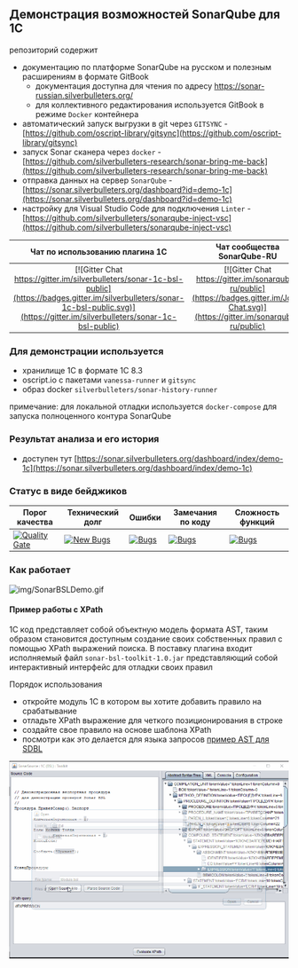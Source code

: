 ## Демонстрация возможностей SonarQube для 1С

репозиторий содержит

* документацию по платформе SonarQube на русском и полезным расширениям в формате GitBook
  * документация доступна для чтения по адресу https://sonar-russian.silverbulleters.org/
  * для коллективного редактирования используется GitBook в режиме `Docker` контейнера 
* автоматический запуск выгрузки в git через `GITSYNC` - [https://github.com/oscript-library/gitsync](https://github.com/oscript-library/gitsync)
* запуск Sonar сканера через `docker` - [https://github.com/silverbulleters-research/sonar-bring-me-back](https://github.com/silverbulleters-research/sonar-bring-me-back)
* отправка данных на сервер `SonarQube` - [https://sonar.silverbulleters.org/dashboard?id=demo-1c](https://sonar.silverbulleters.org/dashboard?id=demo-1c)
* настройку для Visual Studio Code для подключения `Linter` - [https://github.com/silverbulleters/sonarqube-inject-vsc](https://github.com/silverbulleters/sonarqube-inject-vsc)

Чат по использованию плагина 1С   | Чат сообщества SonarQube-RU |
:-------------------:|:----------------------:|
[![Gitter Chat https://gitter.im/silverbulleters/sonar-1c-bsl-public](https://badges.gitter.im/silverbulleters/sonar-1c-bsl-public.svg)](https://gitter.im/silverbulleters/sonar-1c-bsl-public)            | [![Gitter Chat https://gitter.im/sonarqube-ru/public](https://badges.gitter.im/Join-Chat.svg)](https://gitter.im/sonarqube-ru/public)           |

### Для демонстрации используется

* хранилище 1С в формате 1С 8.3
* oscript.io с пакетами `vanessa-runner` и `gitsync`
* образ docker `silverbulleters/sonar-history-runner`

примечание: для локальной отладки используется `docker-compose` для запуска полноценного контура SonarQube

### Результат анализа и его история

* доступен тут [https://sonar.silverbulleters.org/dashboard/index/demo-1c](https://sonar.silverbulleters.org/dashboard/index/demo-1c)

### Cтатус в виде бейджиков

| Порог качества | Технический долг | Ошибки | Замечания по коду | Сложность функций |
| --- | --- | --- | --- | --- |
| [![Quality Gate](https://sonar.silverbulleters.org/api/badges/gate?key=demo-1c)](https://sonar.silverbulleters.org//dashboard/index/demo-1c) | [![New Bugs](https://sonar.silverbulleters.org/api/badges/measure?key=demo-1c&metric=sqale_debt_ratio)](https://sonar.silverbulleters.org//dashboard/index/demo-1c) | [![Bugs](https://sonar.silverbulleters.org/api/badges/measure?key=demo-1c&metric=bugs)](https://sonar.silverbulleters.org//dashboard/index/demo-1c) | [![Bugs](https://sonar.silverbulleters.org/api/badges/measure?key=demo-1c&metric=code_smells)](https://sonar.silverbulleters.org//dashboard/index/demo-1c) | [![Bugs](https://sonar.silverbulleters.org/api/badges/measure?key=demo-1c&metric=function_complexity)](https://sonar.silverbulleters.org//dashboard/index/demo-1c) |

### Как работает

![img/SonarBSLDemo.gif](img/SonarBSLDemo.gif)

#### Пример работы с XPath

1С код представляет собой объектную модель формата AST, таким образом становится доступным создание своих собственных правил с помощью XPath выражений поиска. В поставку плагина входит исполняемый файл `sonar-bsl-toolkit-1.0.jar` представляющий собой интерактивный интерфейс для отладки своих правил

Порядок использования

* откройте модуль 1С в котором вы хотите добавить правило на срабатывание
* отладьте XPath выражение для четкого позиционирования в строке
* создайте свое правило на основе шаблона XPath
* посмотри как это делается для языка запросов [пример AST для SDBL](./ast/README.md)

![img/SonarBSLDemo.gif](img/XPathDemo.gif)
